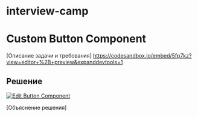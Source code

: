 # interview-camp

# Custom Button Component

[Описание задачи и требования]
https://codesandbox.io/embed/5fp7kz?view=editor+%2B+preview&expanddevtools=1
## Решение
[![Edit Button Component](https://codesandbox.io/static/img/play-codesandbox.svg)](https://codesandbox.io/embed/5fp7kz?view=editor+%2B+preview&expanddevtools=1)

[Объяснение решения]

